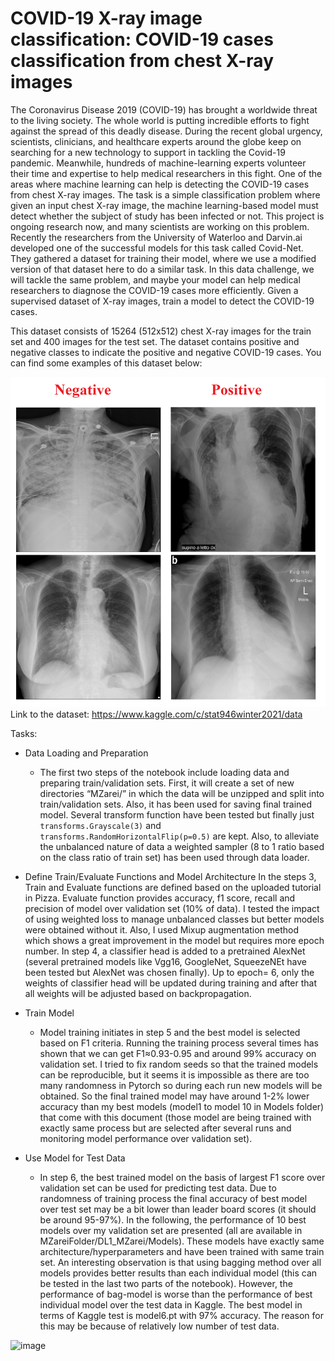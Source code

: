 # COVID-19 X-ray image classification: COVID-19 cases classification from chest X-ray images

The Coronavirus Disease 2019 (COVID-19) has brought a worldwide threat to the living society. The whole world is putting incredible efforts to fight against the spread of this deadly disease. During the recent global urgency, scientists, clinicians, and healthcare experts around the globe keep on searching for a new technology to support in tackling the Covid-19 pandemic. Meanwhile, hundreds of machine-learning experts volunteer their time and expertise to help medical researchers in this fight. One of the areas where machine learning can help is detecting the COVID-19 cases from chest X-ray images. The task is a simple classification problem where given an input chest X-ray image, the machine learning-based model must detect whether the subject of study has been infected or not. This project is ongoing research now, and many scientists are working on this problem. Recently the researchers from the University of Waterloo and Darvin.ai developed one of the successful models for this task called Covid-Net. They gathered a dataset for training their model, where we use a modified version of that dataset here to do a similar task. In this data challenge, we will tackle the same problem, and maybe your model can help medical researchers to diagnose the COVID-19 cases more efficiently. Given a supervised dataset of X-ray images, train a model to detect the COVID-19 cases.

This dataset consists of 15264 (512x512) chest X-ray images for the train set and 400 images for the test set. The dataset contains positive and negative classes to indicate the positive and negative COVID-19 cases. You can find some examples of this dataset below:

![test example](covid.png)
Link to the dataset: https://www.kaggle.com/c/stat946winter2021/data

Tasks:
- Data Loading and Preparation 
  - The first two steps of the notebook include loading data and preparing train/validation sets. First, it will create a set of new directories “MZarei/” in which the data will be unzipped and split into train/validation sets. Also, it has been used for saving final trained model. Several transform function have been tested but finally just `transforms.Grayscale(3)` and `transforms.RandomHorizontalFlip(p=0.5)` are kept. Also, to alleviate the unbalanced nature of data a weighted sampler (8 to 1 ratio based on the class ratio of train set) has been used through data loader. 

- Define Train/Evaluate Functions and Model Architecture 
  In the steps 3, Train and Evaluate functions are defined based on the uploaded tutorial in Pizza. Evaluate function provides accuracy, f1 score, recall and precision of model over validation set (10% of data). I tested the impact of using weighted loss to manage unbalanced classes but better models were obtained without it. Also, I used Mixup augmentation method which shows a great improvement in the model but requires more epoch number. 
In step 4, a classifier head is added to a pretrained AlexNet (several pretrained models like Vgg16, GoogleNet, SqueezeNEt have been tested but AlexNet was chosen finally). Up to epoch= 6, only the weights of classifier head will be updated during training and after that all weights will be adjusted based on backpropagation.

- Train Model
  - Model training initiates in step 5 and the best model is selected based on F1 criteria. Running the training process several times has shown that we can get F1≈0.93-0.95 and around 99% accuracy on validation set. I tried to fix random seeds so that the trained models can be reproducible, but it seems it is impossible as there are too many randomness in Pytorch so during each run new models will be obtained. So the final trained model may have around 1-2% lower accuracy than my best models (model1 to model 10 in Models folder) that come with this document (those model are being trained with exactly same process but are selected after several runs and monitoring model performance over validation set).

- Use Model for Test Data
  - In step 6, the best trained model on the basis of largest F1 score over validation set can be used for predicting test data. Due to randomness of training process the final accuracy of best model over test set may be a bit lower than leader board scores (it should be around 95-97%). In the following, the performance of 10 best models over my validation set are presented (all are available in MZareiFolder/DL1_MZarei/Models). These models have exactly same architecture/hyperparameters and have been trained with same train set. An interesting observation is that using bagging method over all models provides better results than each individual model (this can be tested in the last two parts of the notebook). However, the performance of bag-model is worse than the performance of best individual model over the test data in Kaggle. The best model in terms of Kaggle test is model6.pt with 97% accuracy. The reason for this may be because of relatively low number of test data.

![image](https://github.com/mz-zarei/COVID-XRAY/edit/main/table.png)


